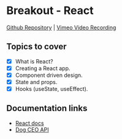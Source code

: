 # Breakout - React
[Github Repository](https://github.com/Alfredo08/Breakouts/tree/main/React) | [Vimeo Video Recording](https://vimeo.com/840659343/2812de00fa?share=copy)

## Topics to cover
* [X] What is React?
* [X] Creating a React app.
* [X] Component driven design.
* [X] State and props.
* [X] Hooks (useState, useEffect).

## Documentation links
* [React docs](https://legacy.reactjs.org/docs/getting-started.html)
* [Dog CEO API](https://dog.ceo/dog-api/documentation/)
